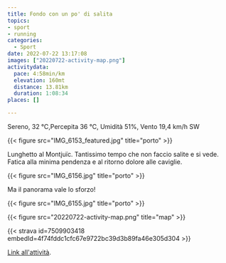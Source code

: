 ```yaml
---
title: Fondo con un po' di salita
topics:
- sport
- running
categories:
  - Sport
date: 2022-07-22 13:17:08
images: ["20220722-activity-map.png"]
activitydata:
  pace: 4:58min/km
  elevation: 160mt
  distance: 13.81km
  duration: 1:08:34
places: []

---
```


Sereno, 32 ℃,Percepita 36 ℃, Umidità 51%, Vento 19,4 km/h SW

{{< figure src="IMG_6153_featured.jpg" title="porto" >}}

<!--more-->

Lunghetto al Montjuïc. Tantissimo tempo che non faccio salite e si vede. 
Fatica alla minima pendenza e al ritorno dolore alle caviglie.

{{< figure src="IMG_6156.jpg" title="porto" >}}

Ma il panorama vale lo sforzo!

{{< figure src="IMG_6155.jpg" title="porto" >}}

{{< figure src="20220722-activity-map.png" title="map" >}}


{{< strava id=7509903418 embedId=4f74fddc1cfc67e9722bc39d3b89fa46e305d304 >}}

[Link all'attività](https://strava.com/activities/7509903418).
